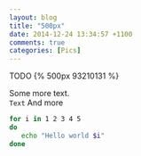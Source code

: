 ```yaml
---
layout: blog
title: "500px"
date: 2014-12-24 13:34:57 +1100
comments: true
categories: [Pics] 
---
```


<!--Enable embedded 500px images-->
<script src="//500px.com/embed.js" type="text/javascript"></script>

TODO
{% 500px 93210131 %}

Some more text.   
``Text``
And more

``` bash Test code block
for i in 1 2 3 4 5
do
   echo "Hello world $i"
done
```
